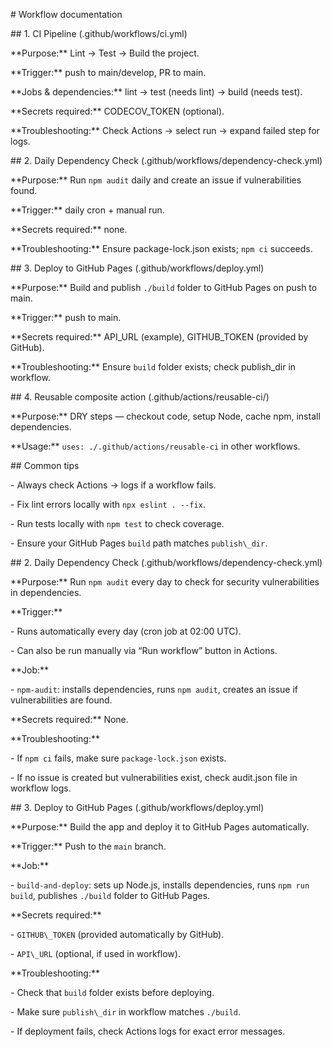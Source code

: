 \# Workflow documentation

\## 1. CI Pipeline (.github/workflows/ci.yml)

\*\*Purpose:\*\* Lint → Test → Build the project.

\*\*Trigger:\*\* push to main/develop, PR to main.

\*\*Jobs \& dependencies:\*\* lint → test (needs lint) → build (needs test).

\*\*Secrets required:\*\* CODECOV_TOKEN (optional).

\*\*Troubleshooting:\*\* Check Actions → select run → expand failed step for logs.

\## 2. Daily Dependency Check (.github/workflows/dependency-check.yml)

\*\*Purpose:\*\* Run `npm audit` daily and create an issue if vulnerabilities found.

\*\*Trigger:\*\* daily cron + manual run.

\*\*Secrets required:\*\* none.

\*\*Troubleshooting:\*\* Ensure package-lock.json exists; `npm ci` succeeds.

\## 3. Deploy to GitHub Pages (.github/workflows/deploy.yml)

\*\*Purpose:\*\* Build and publish `./build` folder to GitHub Pages on push to main.

\*\*Trigger:\*\* push to main.

\*\*Secrets required:\*\* API_URL (example), GITHUB_TOKEN (provided by GitHub).

\*\*Troubleshooting:\*\* Ensure `build` folder exists; check publish_dir in workflow.

\## 4. Reusable composite action (.github/actions/reusable-ci/)

\*\*Purpose:\*\* DRY steps — checkout code, setup Node, cache npm, install dependencies.

\*\*Usage:\*\* `uses: ./.github/actions/reusable-ci` in other workflows.

\## Common tips

\- Always check Actions → logs if a workflow fails.

\- Fix lint errors locally with `npx eslint . --fix`.

\- Run tests locally with `npm test` to check coverage.

\- Ensure your GitHub Pages `build` path matches `publish\_dir`.

\## 2. Daily Dependency Check (.github/workflows/dependency-check.yml)

\*\*Purpose:\*\* Run `npm audit` every day to check for security vulnerabilities in dependencies.

\*\*Trigger:\*\*

\- Runs automatically every day (cron job at 02:00 UTC).

\- Can also be run manually via “Run workflow” button in Actions.

\*\*Job:\*\*

\- `npm-audit`: installs dependencies, runs `npm audit`, creates an issue if vulnerabilities are found.

\*\*Secrets required:\*\* None.

\*\*Troubleshooting:\*\*

\- If `npm ci` fails, make sure `package-lock.json` exists.

\- If no issue is created but vulnerabilities exist, check audit.json file in workflow logs.

\## 3. Deploy to GitHub Pages (.github/workflows/deploy.yml)

\*\*Purpose:\*\* Build the app and deploy it to GitHub Pages automatically.

\*\*Trigger:\*\* Push to the `main` branch.

\*\*Job:\*\*

\- `build-and-deploy`: sets up Node.js, installs dependencies, runs `npm run build`, publishes `./build` folder to GitHub Pages.

\*\*Secrets required:\*\*

\- `GITHUB\_TOKEN` (provided automatically by GitHub).

\- `API\_URL` (optional, if used in workflow).

\*\*Troubleshooting:\*\*

\- Check that `build` folder exists before deploying.

\- Make sure `publish\_dir` in workflow matches `./build`.

\- If deployment fails, check Actions logs for exact error messages.
